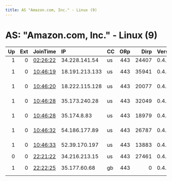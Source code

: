 ```yaml
---
title: AS "Amazon.com, Inc." - Linux (9)
---
```


# AS: "Amazon.com, Inc." - Linux (9)

|   Up |   Ext | JoinTime                                                                                            | IP             | CC   |   ORp |   Dirp | Version   | Contact                   | Nickname   |   eFamMembers |
|-----:|------:|:----------------------------------------------------------------------------------------------------|:---------------|:-----|------:|-------:|:----------|:--------------------------|:-----------|--------------:|
|    1 |     0 | [02:26:22](https://metrics.torproject.org/rs.html#details/052E03A2124F0E72DC3B4B26068C24131AEFBD04) | 34.228.141.54  | us   |   443 |  24407 | 0.4.2.5   | None                      | Unnamed    |             1 |
|    1 |     0 | [10:46:19](https://metrics.torproject.org/rs.html#details/6411ACF5BE5C118CC6FA74773DE355155A4AA776) | 18.191.213.133 | us   |   443 |  35941 | 0.4.2.5   | danny1885 at tutanota dot | damon      |            55 |
|    1 |     0 | [10:46:20](https://metrics.torproject.org/rs.html#details/80554900657581BE6A52608662A85D052004F853) | 18.222.115.128 | us   |   443 |  20077 | 0.4.2.5   | danny1885 at tutanota dot | damien     |            55 |
|    1 |     0 | [10:46:28](https://metrics.torproject.org/rs.html#details/875564D0DAEB047F2A08DA341D39785BF9195BB2) | 35.173.240.28  | us   |   443 |  32049 | 0.4.2.5   | danny1885 at tutanota dot | daren      |            55 |
|    1 |     0 | [10:46:28](https://metrics.torproject.org/rs.html#details/BF0AE9C6734D88212A55C19C757FAE87DC8F1769) | 35.174.8.83    | us   |   443 |  18979 | 0.4.2.5   | danny1885 at tutanota dot | darrel     |            55 |
|    1 |     0 | [10:46:32](https://metrics.torproject.org/rs.html#details/67B1D872BED0967F56B435462F5178A9F1320A45) | 54.186.177.89  | us   |   443 |  26787 | 0.4.2.5   | danny1885 at tutanota dot | daria      |            55 |
|    1 |     0 | [10:46:33](https://metrics.torproject.org/rs.html#details/A573DD26D11A2B53D246C111DDFF3404CAAD1567) | 52.39.170.197  | us   |   443 |  13883 | 0.4.2.5   | danny1885 at tutanota dot | darko      |            55 |
|    0 |     0 | [22:21:22](https://metrics.torproject.org/rs.html#details/F5BD1C1746805A21B8B86016C969A662C775B772) | 34.216.213.15  | us   |   443 |  27461 | 0.4.2.5   | None                      | Unnamed    |             1 |
|    1 |     0 | [22:22:25](https://metrics.torproject.org/rs.html#details/CC2E3684BE5D2041A7F81CE8CA7BEFBC6E06746F) | 35.177.60.68   | gb   |   443 |      0 | 0.4.2.5   | rapine-dis@protonmail.com | Panier1    |             1 |
